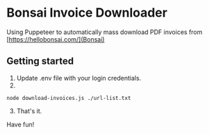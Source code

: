 # Bonsai Invoice Downloader

Using Puppeteer to automatically mass download PDF invoices from [https://hellobonsai.com/](Bonsai)

## Getting started

1. Update .env file with your login credentials.
2. 
```
node download-invoices.js ./url-list.txt
```
3. That's it.

Have fun!